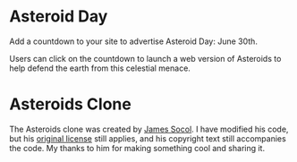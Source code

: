 # Asteroid Day

Add a countdown to your site to advertise Asteroid Day: June 30th.

Users can click on the countdown to launch a web version of Asteroids to help defend the earth from this celestial menace.

# Asteroids Clone

The Asteroids clone was created by [James Socol](https://github.com/jsocol/asteroids/tree/main). I have modified his code, but his [original license](https://github.com/jsocol/asteroids/blob/main/LICENSE.txt) still applies, and his copyright text still accompanies the code. My thanks to him for making something cool and sharing it.

